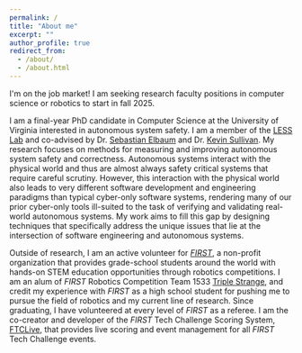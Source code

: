 ```yaml
---
permalink: /
title: "About me"
excerpt: ""
author_profile: true
redirect_from: 
  - /about/
  - /about.html
---
```


I'm on the job market! I am seeking research faculty positions in computer science or robotics to start in fall 2025. 

I am a final-year PhD candidate in Computer Science at the University of Virginia interested in autonomous system safety. 
I am a member of the [LESS Lab](https://less-lab-uva.github.io/) and co-advised by Dr. [Sebastian Elbaum](https://www.cs.virginia.edu/~se4ja/) and Dr. [Kevin Sullivan](https://engineering.virginia.edu/faculty/kevin-sullivan).
My research focuses on methods for measuring and improving autonomous system safety and correctness. 
Autonomous systems interact with the physical world and thus are almost always safety critical systems that require careful scrutiny.
However, this interaction with the physical world also leads to very different software development and engineering paradigms than typical cyber-only software systems,
rendering many of our prior cyber-only tools ill-suited to the task of verifying and validating real-world autonomous systems.
My work aims to fill this gap by designing techniques that specifically address the unique issues that lie at the intersection of software engineering and autonomous systems.

Outside of research, I am an active volunteer for [*FIRST*](https://www.firstinspires.org/), a non-profit organization that provides grade-school students around the world with hands-on STEM education opportunities through robotics competitions. I am an alum of *FIRST* Robotics Competition Team 1533 [Triple Strange](https://ecgrobotics.org/), and credit my experience with *FIRST* as a high school student for pushing me to pursue the field of robotics and my current line of research. Since graduating, I have volunteered at every level of *FIRST* as a referee. I am the co-creator and developer of the *FIRST* Tech Challenge Scoring System, [FTCLive](https://github.com/FIRST-Tech-Challenge/scorekeeper), that provides live scoring and event management for all *FIRST* Tech Challenge events. 
